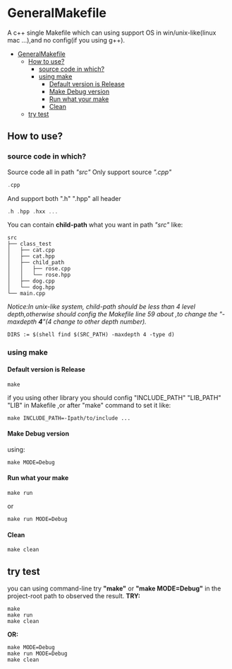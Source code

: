 # GeneralMakefile
A c++ single Makefile which can using support OS in win/unix-like(linux mac ...),and no config(if you using g++).

* [GeneralMakefile](#generalmakefile )
  * [How to use?](#how-to-use )
      * [source code in which?](#source-code-in-which )
      * [using make](#using-make )
          * [Default version is Release](#default-version-is-release )
          * [Make Debug version](#make-debug-version )
          * [Run what your make](#run-what-your-make )
          * [Clean](#clean )
  * [try test](#try-test )

## How to use?
### source code in which?
Source code all in path *"src"*
Only support source *".cpp"*
```cpp
.cpp
```
And support both ".h" ".hpp" all header
```cpp
.h .hpp .hxx ...
```
You can contain **child-path** what you want in path *"src"*
like:
```
src
├── class_test
│   ├── cat.cpp
│   ├── cat.hpp
│   ├── child_path
│   │   ├── rose.cpp
│   │   └── rose.hpp
│   ├── dog.cpp
│   └── dog.hpp
└── main.cpp
```

*Notice:In unix-like system, child-path should be less than 4 level depth,otherwise should config the Makefile line 59 about ,to change the
"-maxdepth **4**"(4 change to other depth number).*
```
DIRS := $(shell find $(SRC_PATH) -maxdepth 4 -type d)
```

### using make
#### Default version is Release
```
make
```
if you using other library you should config "INCLUDE_PATH" "LIB_PATH" "LIB" in Makefile ,or after "make" command to set it like:
```
make INCLUDE_PATH=-Ipath/to/include ...
```


#### Make Debug version
using:
```
make MODE=Debug
```

#### Run what your make
```
make run
```
or
```
make run MODE=Debug
```

#### Clean
```
make clean
```
## try test
you can using command-line try **"make"** or **"make MODE=Debug"** in the project-root path to observed the result.
**TRY:**
```
make
make run
make clean
```
**OR:**
```
make MODE=Debug
make run MODE=Debug
make clean
```
